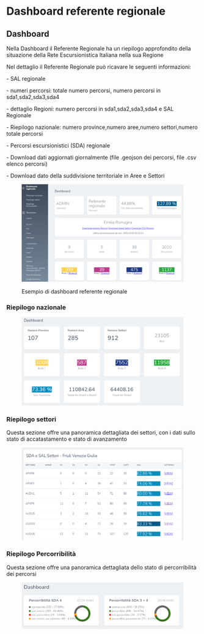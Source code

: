 # Dashboard referente regionale

## Dashboard

Nella Dashboard il Referente Regionale ha un riepilogo approfondito della situazione della Rete Escursionistica Italiana nella sua Regione

Nel dettaglio il Referente Regionale può ricavare le seguenti informazioni:

\- SAL regionale

\- numeri percorsi: totale numero percorsi, numero percorsi in sda1,sda2,sda3,sda4

\- dettaglio Regioni: numero percorsi in sda1,sda2,sda3,sda4 e SAL Regionale

\- Riepilogo nazionale: numero province,numero aree,numero settori,numero totale percorsi

\- Percorsi escursionistici (SDA) regionale

\- Download dati aggiornati giornalmente (file .geojson dei percorsi, file .csv elenco percorsi)

\- Download dato della suddivisione territoriale in Aree e Settori

<figure><img src="../../.gitbook/assets/image (111).png" alt=""><figcaption><p>Esempio di dashboard referente regionale</p></figcaption></figure>

### Riepilogo nazionale

<figure><img src="../../.gitbook/assets/image (32).png" alt=""><figcaption></figcaption></figure>

### Riepilogo settori

Questa sezione offre una panoramica dettagliata dei settori, con i dati sullo stato di accatastamento e stato di avanzamento

<figure><img src="../../.gitbook/assets/image (33).png" alt=""><figcaption></figcaption></figure>

### Riepilogo Percorribilità

Questa sezione offre una panoramica dettagliata dello stato di percorribilità dei percorsi

<figure><img src="../../.gitbook/assets/image (98).png" alt=""><figcaption></figcaption></figure>
